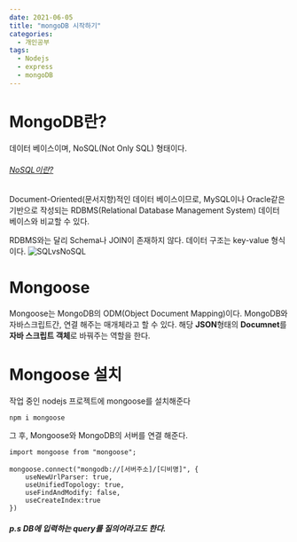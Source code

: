 ```yaml
---
date: 2021-06-05
title: "mongoDB 시작하기"
categories:
  - 개인공부
tags:
  - Nodejs
  - express
  - mongoDB
---
```


# MongoDB란?

데이터 베이스이며, NoSQL(Not Only SQL) 형태이다.

###### [NoSQL이란?](https://rnrudxo2872.github.io/nosql)

Document-Oriented(문서지향)적인 데이터 베이스이므로, MySQL이나 Oracle같은 기반으로 작성되는 RDBMS(Relational Database Management System) 데이터 베이스와 비교할 수 있다.

RDBMS와는 달리 Schema나 JOIN이 존재하지 않다.
데이터 구조는 key-value 형식이다.
![SQLvsNoSQL](https://rnrudxo2872.github.io/images/sql_vs_nosql.png)

# Mongoose

Mongoose는 MongoDB의 ODM(Object Document Mapping)이다.
MongoDB와 자바스크립트간, 연결 해주는 매개체라고 할 수 있다.
해당 **JSON**형태의 **Documnet**를 **자바 스크립트 객체**로 바꿔주는 역할을 한다.

# Mongoose 설치

작업 중인 nodejs 프로젝트에 mongoose를 설치해준다

```{.bash}
npm i mongoose
```

그 후, Mongoose와 MongoDB의 서버를 연결 해준다.

```{.javascript}
import mongoose from "mongoose";

mongoose.connect("mongodb://[서버주소]/[디비명]", {
    useNewUrlParser: true,
    useUnifiedTopology: true,
    useFindAndModify: false,
    useCreateIndex:true
})
```

##### p.s DB에 입력하는 query를 질의어라고도 한다.
